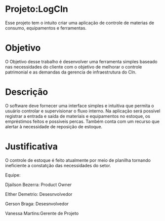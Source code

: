 # Projeto:LogCIn
	
Esse projeto tem o intuito criar uma aplicação de controle de materias de consumo, equipamentos e ferramentas.

# Objetivo

O Objetivo desse trabalho é desenvolver uma ferramenta simples baseado nas necessidades do cliente com o objetivo de melhorar         o controle patrimonial e as demandas da gerencia de infraestrutura do CIn.


# Descrição

O software deve fornecer uma interface simples e intuitiva que permita o usuário controlar e supervisionar o fluxo interno. Na aplicação será possível registrar a entrada e saída de materiais e equipamentos no estoque, os empréstimos feitos e possiveis percas. Também conta com um  recurso que alertar à necessidade de reposição de estoque.
	
# Justificativa

O controle de estoque é feito atualmente por meio de planilha tornando ineficiente a constatção das necessidades do setor.
	
Equipe:

Djailson Bezerra: Product Owner

Elther Demetrio: Desesnvolvedor

Gerson Braga: Desesnvolvedor

Vanessa Martins:Gerente de Projeto

